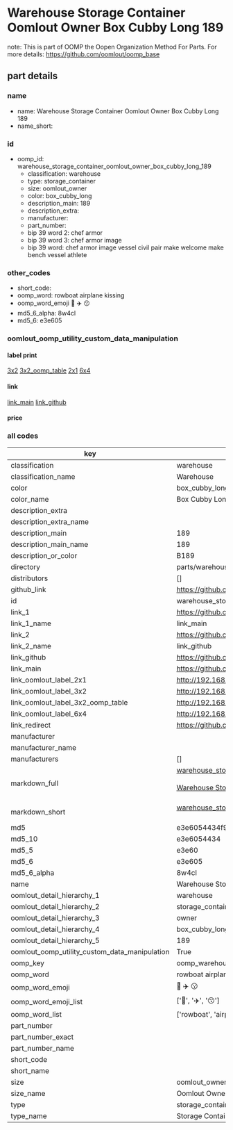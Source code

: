 # Warehouse Storage Container Oomlout Owner Box Cubby Long 189  

note: This is part of OOMP the Oopen Organization Method For Parts. For more details: https://github.com/oomlout/oomp_base

##  part details
  







### name
* name: Warehouse Storage Container Oomlout Owner Box Cubby Long 189
* name_short: 
### id
* oomp_id: warehouse_storage_container_oomlout_owner_box_cubby_long_189
  * classification: warehouse
  * type: storage_container
  * size: oomlout_owner
  * color: box_cubby_long
  * description_main: 189
  * description_extra: 
  * manufacturer: 
  * part_number: 
  * bip 39 word 2: chef armor
  * bip 39 word 3: chef armor image
  * bip 39 word: chef armor image vessel civil pair make welcome make bench vessel athlete

### other_codes
* short_code: 
* oomp_word: rowboat airplane kissing
* oomp_word_emoji :rowboat: :airplane: :kissing:
* md5_6_alpha: 8w4cl
* md5_6: e3e605






### oomlout_oomp_utility_custom_data_manipulation
#### label print
[3x2](http://192.168.1.245:1112/?label=oomp%208w4cl)
[3x2_oomp_table](http://192.168.1.108:1112/?label=oomp%208w4cl)
[2x1](http://192.168.1.242:1112/?label=oomp%208w4cl)
[6x4](http://192.168.1.55:1112/?label=oomp%208w4cl)    

#### link

[link_main](https://github.com/oomlout/oomlout_oomp_version_1_messy/tree/main/parts/warehouse_storage_container_oomlout_owner_box_cubby_long_189) [link_github](https://github.com/oomlout/oomlout_oomp_version_1_messy/tree/main/parts/warehouse_storage_container_oomlout_owner_box_cubby_long_189)                             

#### price







### all codes 
| key | value |  
| --- | --- |  
| classification | warehouse |  
| classification_name | Warehouse |  
| color | box_cubby_long |  
| color_name | Box Cubby Long |  
| description_extra |  |  
| description_extra_name |  |  
| description_main | 189 |  
| description_main_name | 189 |  
| description_or_color | B189 |  
| directory | parts/warehouse_storage_container_oomlout_owner_box_cubby_long_189 |  
| distributors | [] |  
| github_link | https://github.com/oomlout/oomlout_oomp_part_src/tree/main/parts/warehouse_storage_container_oomlout_owner_box_cubby_long_189 |  
| id | warehouse_storage_container_oomlout_owner_box_cubby_long_189 |  
| link_1 | https://github.com/oomlout/oomlout_oomp_version_1_messy/tree/main/parts/warehouse_storage_container_oomlout_owner_box_cubby_long_189 |  
| link_1_name | link_main |  
| link_2 | https://github.com/oomlout/oomlout_oomp_version_1_messy/tree/main/parts/warehouse_storage_container_oomlout_owner_box_cubby_long_189 |  
| link_2_name | link_github |  
| link_github | https://github.com/oomlout/oomlout_oomp_version_1_messy/tree/main/parts/warehouse_storage_container_oomlout_owner_box_cubby_long_189 |  
| link_main | https://github.com/oomlout/oomlout_oomp_version_1_messy/tree/main/parts/warehouse_storage_container_oomlout_owner_box_cubby_long_189 |  
| link_oomlout_label_2x1 | http://192.168.1.242:1112/?label=oomp%208w4cl |  
| link_oomlout_label_3x2 | http://192.168.1.245:1112/?label=oomp%208w4cl |  
| link_oomlout_label_3x2_oomp_table | http://192.168.1.108:1112/?label=oomp%208w4cl |  
| link_oomlout_label_6x4 | http://192.168.1.55:1112/?label=oomp%208w4cl |  
| link_redirect | https://github.com/oomlout/oomlout_oomp_version_1_messy/tree/main/parts/warehouse_storage_container_oomlout_owner_box_cubby_long_189 |  
| manufacturer |  |  
| manufacturer_name |  |  
| manufacturers | [] |  
| markdown_full | [warehouse_storage_container_oomlout_owner_box_cubby_long_189](none)<br>[](none)<br>[Warehouse Storage Container Oomlout Owner Box Cubby Long 189](none)<br><br> |  
| markdown_short | [warehouse_storage_container_oomlout_owner_box_cubby_long_189](none)<br><br> |  
| md5 | e3e6054434f950d27c14cf30e282f93a |  
| md5_10 | e3e6054434 |  
| md5_5 | e3e60 |  
| md5_6 | e3e605 |  
| md5_6_alpha | 8w4cl |  
| name | Warehouse Storage Container Oomlout Owner Box Cubby Long 189 |  
| oomlout_detail_hierarchy_1 | warehouse |  
| oomlout_detail_hierarchy_2 | storage_container |  
| oomlout_detail_hierarchy_3 | owner |  
| oomlout_detail_hierarchy_4 | box_cubby_long |  
| oomlout_detail_hierarchy_5 | 189 |  
| oomlout_oomp_utility_custom_data_manipulation | True |  
| oomp_key | oomp_warehouse_storage_container_oomlout_owner_box_cubby_long_189 |  
| oomp_word | rowboat airplane kissing |  
| oomp_word_emoji | :rowboat: :airplane: :kissing: |  
| oomp_word_emoji_list | [':rowboat:', ':airplane:', ':kissing:'] |  
| oomp_word_list | ['rowboat', 'airplane', 'kissing'] |  
| part_number |  |  
| part_number_exact |  |  
| part_number_name |  |  
| short_code |  |  
| short_name |  |  
| size | oomlout_owner |  
| size_name | Oomlout Owner |  
| type | storage_container |  
| type_name | Storage Container |  
